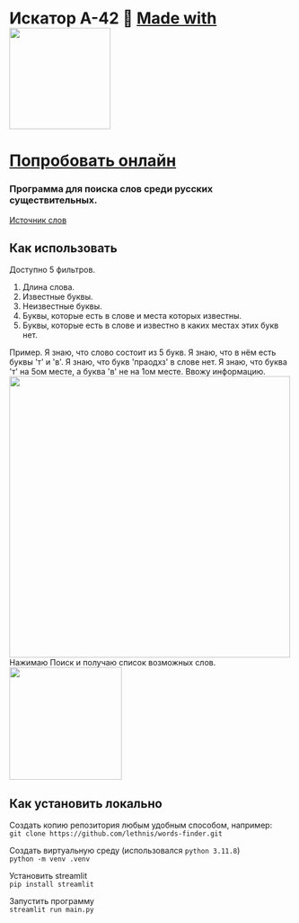 # Искатор А-42 🧐 <a href=https://streamlit.io/>Made with<img src=https://github.com/lethnis/rembg-and-crop/assets/88483002/466e152a-9a43-48a3-8e4a-a4b767431ed2 width=180></a>
# <a href=https://words-finder.streamlit.app/>Попробовать онлайн</a>
### Программа для поиска слов среди русских существительных.  
<a href=https://github.com/Harrix/Russian-Nouns/blob/main/dist/russian_nouns.txt>Источник слов</a>


## Как использовать
Доступно 5 фильтров.
1. Длина слова.
2. Известные буквы.
3. Неизвестные буквы.
4. Буквы, которые есть в слове и места которых известны.
5. Буквы, которые есть в слове и известно в каких местах этих букв нет.  

Пример. Я знаю, что слово состоит из 5 букв. Я знаю, что в нём есть буквы 'т' и 'в'. Я знаю, что букв 'праодхз' в слове нет. Я знаю, что буква 'т' на 5ом месте, а буква 'в' не на 1ом месте. Ввожу информацию.  
<img src=https://github.com/lethnis/words-finder/assets/88483002/b2ca5542-8cbf-438d-8c88-a863d2fc9b8f width=500>  
Нажимаю Поиск и получаю список возможных слов.  
<img src=https://github.com/lethnis/words-finder/assets/88483002/8ff55f35-b173-411b-a022-5c2b4017f977 width=200>  


## Как установить локально

Создать копию репозитория любым удобным способом, например:  
`git clone https://github.com/lethnis/words-finder.git`  

Создать виртуальную среду (использовался `python 3.11.8`)  
`python -m venv .venv`  

Установить streamlit  
`pip install streamlit`  

Запустить программу  
`streamlit run main.py`
